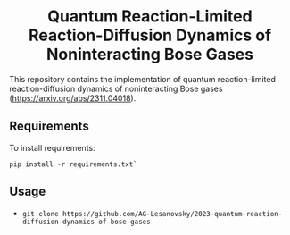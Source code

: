 <h1 align="center">
Quantum Reaction-Limited Reaction-Diffusion Dynamics of Noninteracting Bose Gases
</h1>

This repository contains the implementation of quantum reaction-limited reaction-diffusion dynamics of noninteracting Bose gases (https://arxiv.org/abs/2311.04018).


## Requirements

To install requirements:

```setup
pip install -r requirements.txt`
```

## Usage

- `git clone https://github.com/AG-Lesanovsky/2023-quantum-reaction-diffusion-dynamics-of-bose-gases`



